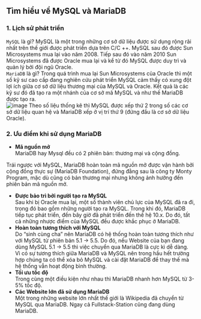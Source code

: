 ## Tìm hiểu về MySQL và MariaDB  
### 1. Lịch sử phát triển  

`MySQL` là gì? MySQL là một trong những cơ sở dữ liệu được sử dụng rộng rãi nhất trên thế giới được phát triển dựa trên C/C ++. MySQL sau đó được Sun Microsystems mua lại vào năm 2008. Tiếp sau đó vào năm 2010 Sun Microsystems đã được Oracle mua lại và kể từ đó MySQL được duy trì và quản lý bởi đội ngũ Oracle.  
`MariaDB` là gì? Trong quá trình mua lại Sun Microsystems của Oracle thì một số kỹ sư cao cấp đang nghiên cứu phát triển MySQL cảm thấy có xung đột lợi ích giữa cơ sở dữ liệu thương mại của MySQL và Oracle. Kết quả là các kỹ sư đó đã tạo ra một nhánh của cơ sở mã MySQL và như thế MariaDB được tạo ra.  
![image](https://user-images.githubusercontent.com/111720261/189604889-35040d3e-0b3e-4636-b47e-e548514cf3f4.png)
Theo số liệu thống kê thì MySQL được xếp thứ 2 trong số các cơ sở dữ liệu quan hệ và MariaDB xếp ở vị trí thứ 9 (đứng đầu là cơ sở dữ liệu Oracle).  

### 2. Ưu điểm khi sử dụng MariaDB  
- **Mã nguồn mở**  
MariaDB hay Mysql đều có 2 phiên bản: thương mại và cộng đồng.

Trái ngược với MySQL, MariaDB hoàn toàn mã nguồn mở được vận hành bởi cộng đồng thực sự (MariaDB Foundation), đứng đằng sau là công ty Monty Program, mặc dù cũng có bản thương mại nhưng không ảnh hưởng đến phiên bản mã nguồn mở.  
- **Được bảo trì bởi người tạo ra MySQL**  
Sau khi bị Oracle mua lại, một số thành viên chủ lực của MySQL đã ra đi, trong đó bao gồm những người tạo ra MySQL. Trong khi đó, MariaDB tiếp tục phát triển, đến bây giờ đã phát triển đến thế hệ 10.x. Do đó, tất cả những nhược điểm của MySQL đều được khắc phục ở MariaDB.  
- **Hoàn toàn tương thích với MySQL**  
Do “sinh cùng cha” nên MariaDB có hệ thống hoàn toàn tương thích như với MySQL từ phiên bản 5.1 -> 5.5. Do đó, nếu Website của bạn đang dùng MySQL 5.1 -> 5.5 thì việc chuyển qua MariaDB là cực kì dễ dàng.  
Vì có sự tương thích giữa MariaDB và MySQL nên trong hầu hết trường hợp chúng ta có thể xóa bỏ MySQL và cài đặt MariaDB để thay thế mà hệ thống vẫn hoạt động bình thường.  
- **Tối ưu tốc độ**  
Trong cùng một điều kiện như nhau thì MariaDB nhanh hơn MySQL từ 3-5% tốc độ.  
- **Các Website lớn đã sử dụng MariaDB**  
Một trong những website lớn nhất thế giới là Wikipedia đã chuyển từ MySQL qua MariaDB. Ngay cả Fullstack-Station cũng đang dùng MariaDB.    
